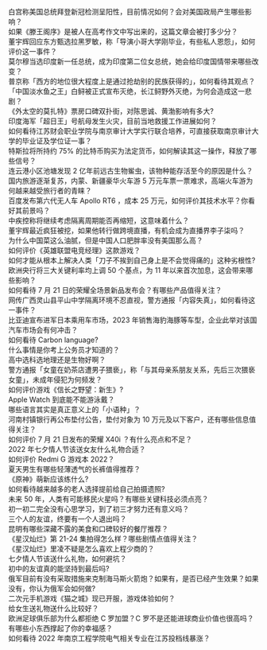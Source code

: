 白宫称美国总统拜登新冠检测呈阳性，目前情况如何？会对美国政局产生哪些影响？  
如果《滕王阁序》是被人在高考作文中写出来的，这篇文章会被打多少分？  
董宇辉回应东方甄选拉黑罗敏，称「导演小哥大学刚毕业，有些私人恩怨」，如何评价这一事件？  
莫尔穆当选印度新一任总统，成为印度第二位女总统，她会给印度国情带来哪些改变？  
普京称「西方的地位很大程度上是通过抢劫别的民族获得的」，如何看待其观点？  
「中国淡水鱼之王」白鲟被正式宣布灭绝，长江鲟野外灭绝，为何会造成这一悲剧？  
《外太空的莫扎特》票房口碑双扑街，对陈思诚、黄渤影响有多大?  
印度海军「超日王」号航母发生火灾，目前当地救援工作进展如何？  
如何看待江苏财会职业学院与南京审计大学实行联合培养，可直接获取南京审计大学的毕业证及学位证一事？  
特斯拉将所持约 75% 的比特币购买为法定货币，如何解读其这一操作，释放了哪些信号？  
连云港小区池塘发现 2 亿年前远古生物鲎虫，该物种能存活至今的原因是什么？  
国内旅游逐渐复苏，内蒙、新疆豪华火车游 5 万元车票一票难求，高端火车游为何越来越受旅行者的青睐？  
百度发布第六代无人车 Apollo RT6 ，成本 25 万元，如何评价其技术水平？你看好其前景吗？  
中疾控称将继续考虑隔离周期能否再缩短，这意味着什么？  
董宇辉最近疯狂被挖，如果他转行做跨境直播，有机会成为直播界李子柒吗？  
为什么中国菜这么油腻，但是中国人口肥胖率没有美国那么高？  
如何评价《英雄联盟电竞经理》这款游戏？  
如何才能从根本上解决人类「刀子不挨到自己身上是不会觉得痛的」这种劣根性?  
欧洲央行将三大关键利率均上调 50 个基点，为 11 年以来首次加息，这会带来哪些影响？  
如何看待 7 月 21 日的荣耀全场景新品发布会？有哪些产品值得关注？  
网传广西灵山县平山中学隔离环境不忍直视，警方通报「内容失真」，如何看待这一事件？  
比亚迪宣布进军日本乘用车市场，2023 年销售海豹海豚等车型，企业此举对该国汽车市场会有何冲击？  
如何看待 Carbon language?  
什么事情是你考上公务员才知道的？  
高中选科选地理还是生物好啊？  
警方通报「女童在奶茶店遭男子猥亵」，称「与其母亲系朋友关系，先后三次猥亵女童」，未成年侵犯为何频发？  
如何评价游戏《信长之野望：新生》?  
Apple Watch 到底能不能游泳戴？  
哪些语言其实是真正意义上的「小语种」？  
河南村镇银行再公布垫付公告，垫付对象为 10 万元及以下客户，还有哪些信息值得关注？  
如何评价 7 月 21 日发布的荣耀 X40i ？有什么亮点和不足？  
2022 年七夕情人节该送女友什么礼物合适？  
如何评价 Redmi G 游戏本 2022？  
夏天男生有哪些轻薄透气的长裤值得推荐？  
《原神》萌新应该练什么?  
如何看待越来越多的老人选择提前给自己拍摄遗照?  
未来 50 年，人类有可能移民火星吗？有哪些关键科技必须点亮？  
初一初二完全没有心思学习，到了初三才努力还有意义吗？  
三个人的友谊，终要有一个人退出吗？  
昆明有哪些深藏不露的美食和口碑较好的餐厅推荐？  
《星汉灿烂》第 21-24 集拍得怎么样？哪些剧情点值得关注？  
《星汉灿烂》里凌不疑是怎么喜欢上程少商的？  
七夕情人节该送什么礼物，如何避坑？  
初中的友谊真的能坚持到最后吗?  
俄军目前有没有采取措施来克制海马斯火箭炮？如果有，是否已经产生效果？如果没有，你认为俄军会如何做?  
二次元手机游戏《猫之城》现已开服，游戏体验如何？  
给女生送礼物送什么比较好？  
欧洲足球俱乐部为什么都拒绝 C 罗加盟？C 罗不是还能进球商业价值也很高吗？  
有哪些小东西撑起了你的幸福感？  
如何看待 2022 年南京工程学院电气相关专业在江苏投档线暴涨？  
